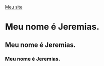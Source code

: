 [Meu site](https://jeremias.codes)

# Meu nome é Jeremias.

## Meu nome é Jeremias.

### Meu nome é Jeremias.

